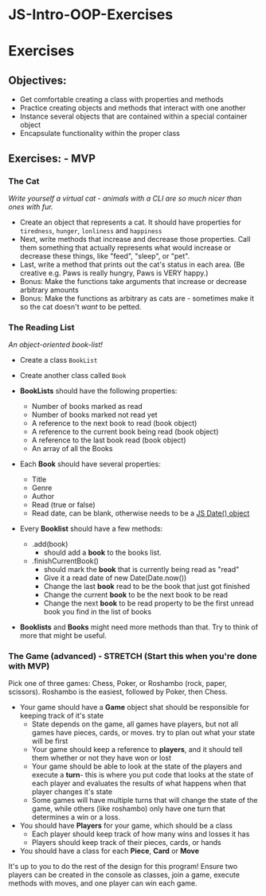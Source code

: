 # JS-Intro-OOP-Exercises

# Exercises

## Objectives:

* Get comfortable creating a class with properties and methods
* Practice creating objects and methods that interact with one another
* Instance several objects that are contained within a special container object
* Encapsulate functionality within the proper class

## Exercises: - MVP

### The Cat

_Write yourself a virtual cat - animals with a CLI are so much nicer than ones with fur._

*   Create an object that represents a cat. It should have properties for `tiredness`, `hunger`, `lonliness` and `happiness`
*   Next, write methods that increase and decrease those properties. Call them something that actually represents what would increase or decrease these things, like "feed", "sleep", or "pet".
*   Last, write a method that prints out the cat's status in each area. (Be creative e.g. Paws is really hungry, Paws is VERY happy.) 
*   Bonus: Make the functions take arguments that increase or decrease arbitrary amounts
*   Bonus: Make the functions as arbitrary as cats are - sometimes make it so the cat doesn't _want_ to be petted.


### The Reading List

_An object-oriented book-list!_

*   Create a class `BookList`
*   Create another class called `Book`

*   **BookLists** should have the following properties:
	*   Number of books marked as read
	*   Number of books marked not read yet
	*   A reference to the next book to read (book object)
	*   A reference to the current book being read (book object)
	*   A reference to the last book read (book object)
	*   An array of all the Books
*   Each **Book** should have several properties:
	*   Title
	*  Genre
	*  Author
	*   Read (true or false)
	*   Read date, can be blank, otherwise needs to be a [JS Date() object](https://developer.mozilla.org/en-US/docs/Web/JavaScript/Reference/Global_Objects/Date)
*   Every **Booklist** should have a few methods: 
	* .add(book)
		* should add a **book** to the books list.
	*   .finishCurrentBook()
		*   should mark the **book** that is currently being read as "read"
		*   Give it a read date of new Date(Date.now())
		*   Change the last **book** read to be the book that just got finished
		*   Change the current **book** to be the next book to be read
		*   Change the next **book** to be read property to be the first unread book you find in the list of books

*   **Booklists** and **Books** might need more methods than that. Try to think of more that might be useful.



### The Game (advanced) - STRETCH (Start this when you're done with MVP)
Pick one of three games: Chess, Poker, or Roshambo (rock, paper, scissors). Roshambo is the easiest, followed by Poker, then Chess.

* Your game should have a **Game** object shat should be responsible for keeping track of it's state
	* State depends on the game, all games have players, but not all games have pieces, cards, or moves. try to plan out what your state will be first
	* Your game should keep a reference to **players**, and it should tell them whether or not they have won or lost
	* Your game should be able to look at the state of the players and execute a **turn**- this is where you put code that looks at the state of each player and evaluates the results of what happens when that player changes it's state
	* Some games will have multiple turns that will change the state of the game, while others (like roshambo) only have one turn that determines a win or a loss.
* You should have **Players** for your game, which should be a class
	* Each player should keep track of how many wins and losses it has
	* Players should keep track of their pieces, cards, or hands
* You should have a class for each **Piece**, **Card** or **Move**

It's up to you to do the rest of the design for this program! Ensure two players can be created in the console as classes, join a game, execute methods with moves, and one player can win each game.
